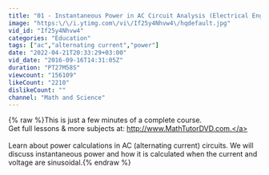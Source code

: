 ```yaml
---
title: "01 - Instantaneous Power in AC Circuit Analysis (Electrical Engineering)"
image: "https:\/\/i.ytimg.com\/vi\/If25y4Nhvw4\/hqdefault.jpg"
vid_id: "If25y4Nhvw4"
categories: "Education"
tags: ["ac","alternating current","power"]
date: "2022-04-21T20:33:29+03:00"
vid_date: "2016-09-16T14:31:05Z"
duration: "PT27M58S"
viewcount: "156109"
likeCount: "2210"
dislikeCount: ""
channel: "Math and Science"
---
```

{% raw %}This is just a few minutes of a complete course. <br />Get full lessons &amp; more subjects at: <a rel="nofollow" target="blank" href="http://www.MathTutorDVD.com.">http://www.MathTutorDVD.com.</a><br /><br />Learn about power calculations in AC (alternating current) circuits.  We will discuss instantaneous power and how it is calculated when the current and voltage are sinusoidal.{% endraw %}
